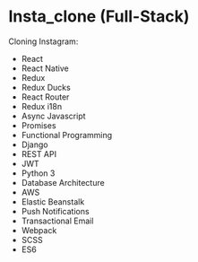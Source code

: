 # Insta_clone (Full-Stack)
Cloning Instagram:
 - React
 - React Native
 - Redux
 - Redux Ducks
 - React Router
 - Redux i18n
 - Async Javascript
 - Promises
 - Functional Programming
 - Django
 - REST API
 - JWT
 - Python 3
 - Database Architecture
 - AWS
 - Elastic Beanstalk
 - Push Notifications
 - Transactional Email
 - Webpack
 - SCSS
 - ES6

